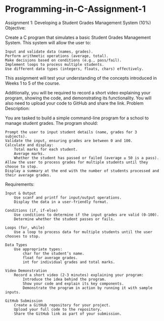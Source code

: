 # Programming-in-C-Assignment-1

Assignment 1: Developing a Student Grades Management System (10%)
Objective:

Create a C program that simulates a basic Student Grades Management System. This system will allow the user to:

    Input and validate data (names, grades).
    Perform arithmetic operations (average, total).
    Make decisions based on conditions (e.g., pass/fail).
    Implement loops to process multiple students.
    Use different data types (integers, floats, chars) effectively.

This assignment will test your understanding of the concepts introduced in Weeks 1 to 5 of the course.

Additionally, you will be required to record a short video explaining your program, showing the code, and demonstrating its functionality. You will also need to upload your code to GitHub and share the link.
Problem Description:

You are tasked to build a simple command-line program for a school to manage student grades. The program should:

    Prompt the user to input student details (name, grades for 3 subjects).
    Validate the input, ensuring grades are between 0 and 100.
    Calculate and display:
        Total marks for each student.
        Average marks.
        Whether the student has passed or failed (average ≥ 50 is a pass).
    Allow the user to process grades for multiple students until they choose to stop.
    Display a summary at the end with the number of students processed and their average grades.

Requirements:

    Input & Output
        Use scanf and printf for input/output operations.
        Display the data in a user-friendly format.

    Conditions (if, if-else)
        Use conditions to determine if the input grades are valid (0-100).
        Determine whether the student passes or fails.

    Loops (for, while)
        Use a loop to process data for multiple students until the user chooses to stop.

    Data Types
        Use appropriate types:
            char for the student’s name.
            float for average grades.
            int for individual grades and total marks.

    Video Demonstration
        Record a short video (2-3 minutes) explaining your program:
            Introduce the idea behind the program.
            Show your code and explain its key components.
            Demonstrate the program in action by running it with sample inputs.

    GitHub Submission
        Create a GitHub repository for your project.
        Upload your full code to the repository.
        Share the GitHub link as part of your submission.
